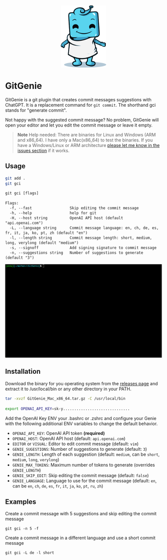 <p align="center"><img src="docs/img/mascot.png" height="200" /></p>

# GitGenie
GitGenie is a git plugin that creates commit messages suggestions with ChatGPT. It is a replacement command for `git commit`. The shorthand gci stands for "generate commit".

Not happy with the suggested commit message? No problem, GitGenie will open your editor and let you edit the commit message or leave it empty.

> **Note**
> Help needed: There are binaries for Linux and Windows (ARM and x86_64). I have only a Mac(x86_64) to test the binaries. If you have a Windows/Linux or ARM architecture [please let me know in the issues section](https://github.com/kubero-dev/GitGenie/issues/2) if it works.

## Usage
    
```bash
git add . 
git gci 
```

```
git gci [flags]

Flags:
  -f, --fast                 Skip editing the commit message
  -h, --help                 help for git
  -H, --host string          OpenAI API host (default "api.openai.com")
  -L, --language string      Commit message language: en, ch, de, es, fr, it, ja, ko, pt, zh (default "en")
  -l, --length string        Commit message length: short, medium, long, verylong (default "medium")
  -s, --signoff              Add signing signature to commit message
  -n, --suggestions string   Number of suggestions to generate (default "3")
```
<img src="docs/img/demo.gif" />

## Installation

Download the binary for you operating system from the [releases page](https://github.com/mms-gianni/GitGenie/releases/latest) and extract it to /usr/local/bin or any other directory in your PATH.

```bash 
tar -xvzf GitGenie_Mac_x86_64.tar.gz -C /usr/local/bin

export OPENAI_API_KEY=sk-y..............................
```

Add the OpenAI Key ENV your .bashrc or .zshrc and configure your Genie with the following additional ENV variables to change the default behavior.

- `OPENAI_API_KEY`: OpenAI API token **(required)**
- `OPENAI_HOST`: OpenAI API host (default: `api.openai.com`)
- `EDITOR` or `VISUAL`: Editor to edit commit message (default: `vim`)
- `GENIE_SUGESTIONS`: Number of suggestions to generate (default: `3`)
- `GENIE_LENGTH`: Length of each suggestion (default: `medium`, can be `short`, `medium`, `long`, `verylong`)
- `GENIE_MAX_TOKENS`: Maximum number of tokens to generate (overrides `GENIE_LENGTH`)
- `GENIE_SKIP_EDIT`: Skip editing the commit message (default: `false`)
- `GENIE_LANGUAGE`: Language to use for the commit message (default: `en`, can be `en`, `ch`, `de`, `es`, `fr`, `it`, `ja`, `ko`, `pt`, `ru`, `zh`)


## Examples

Create a commit message with 5 suggestions and skip editing the commit message
```
git gci -n 5 -f
```

Create a commit message in a different language and use a short commit message
```
git gci -L de -l short
```

